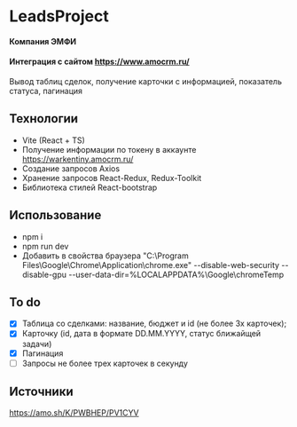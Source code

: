 # LeadsProject
#### Компания ЭМФИ
#### Интеграция с сайтом https://www.amocrm.ru/ 
Вывод таблиц сделок, получение карточки с информацией, показатель статуса, пагинация

## Технологии
 - Vite (React + TS)
 - Получение информации по токену в аккаунте https://warkentiny.amocrm.ru/
 - Создание запросов Axios
 - Хранение запросов React-Redux, Redux-Toolkit
 - Библиотека стилей React-bootstrap

## Использование
 - npm i 
 - npm run dev
 - Добавить в свойства браузера "C:\Program Files\Google\Chrome\Application\chrome.exe" --disable-web-security --disable-gpu --user-data-dir=%LOCALAPPDATA%\Google\chromeTemp


## To do
- [x] Таблица со сделками:  название, бюджет и id (не более 3х карточек);
- [x] Карточку (id, дата в формате DD.MM.YYYY, статус ближайщей задачи)
- [x] Пагинация
- [ ] Запросы не более трех карточек в секунду

## Источники
https://amo.sh/K/PWBHEP/PV1CYV 
